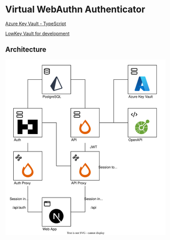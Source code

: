 # Virtual WebAuthn Authenticator

[Azure Key Vault - TypeScript](https://learn.microsoft.com/en-us/azure/key-vault/secrets/quick-create-node?tabs=azure-cli%2Cwindows&pivots=programming-language-typescript)

[LowKey Vault for development](https://github.com/nagyesta/lowkey-vault)

## Architecture

![Architecture image](.architecture/export/architecture.svg)
